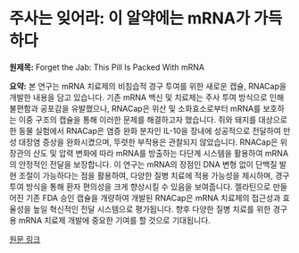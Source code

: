 # 주사는 잊어라: 이 알약에는 mRNA가 가득하다

**원제목:** Forget the Jab: This Pill Is Packed With mRNA

**요약:** 본 연구는 mRNA 치료제의 비침습적 경구 투여를 위한 새로운 캡슐, RNACap을 개발한 내용을 담고 있습니다.  기존 mRNA 백신 및 치료제는 주사 투여 방식으로 인해 불편함과 공포감을 유발했으나, RNACap은 위산 및 소화효소로부터 mRNA를 보호하는 이중 구조의 캡슐을 통해 이러한 문제를 해결하고자 했습니다.  쥐와 돼지를 대상으로 한 동물 실험에서 RNACap은 염증 완화 분자인 IL-10을 장내에 성공적으로 전달하여 만성 대장염 증상을 완화시켰으며,  뚜렷한 부작용은 관찰되지 않았습니다.  RNACap은 위장관의 산도 및 압력 변화에 따라 mRNA를 방출하는 다단계 시스템을 활용하여 mRNA의 안정적인 전달을 보장합니다.  이 연구는 mRNA의 장점인 DNA 변형 없이 단백질 발현 조절이 가능하다는 점을 활용하여,  다양한 질병 치료에 적용 가능성을 제시하며,  경구 투여 방식을 통해 환자 편의성을 크게 향상시킬 수 있음을 보여줍니다.  젤라틴으로 만들어진 기존 FDA 승인 캡슐을 개량하여 개발된 RNACap은 mRNA 치료제의  접근성과 효율성을 높일 혁신적인 전달 시스템으로 평가됩니다.  향후 다양한 질병 치료를 위한 경구용 mRNA 치료제 개발에 중요한 기여를 할 것으로 기대됩니다.

[원문 링크](https://singularityhub.com/2025/07/24/forget-the-jab-this-pill-is-packed-with-mrna/)
